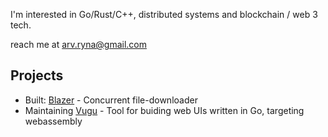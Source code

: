 I'm interested in Go/Rust/C++, distributed systems and blockchain / web 3 tech.

reach me at arv.ryna@gmail.com 
## Projects
* Built: [Blazer](https://github.com/arvryna/blazer) - Concurrent file-downloader
* Maintaining [Vugu](https://github.com/vugu/vugu) - Tool for buiding web UIs written in Go, targeting webassembly

<!-- * Contributing: [Pigeomail](https://github.com/requiemofthesouls/pigeomail) - Service that provides securely personal email addresses -->

<!-- <img align="left" src="https://github-readme-stats.vercel.app/api/top-langs/?username=arvryna&hide=html,ruby, scss" /> -->


